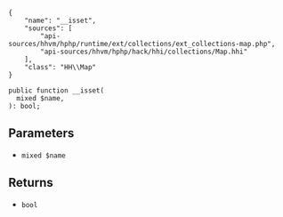 ``` yamlmeta
{
    "name": "__isset",
    "sources": [
        "api-sources/hhvm/hphp/runtime/ext/collections/ext_collections-map.php",
        "api-sources/hhvm/hphp/hack/hhi/collections/Map.hhi"
    ],
    "class": "HH\\Map"
}
```




``` Hack
public function __isset(
  mixed $name,
): bool;
```




## Parameters




+ ` mixed $name `




## Returns




* ` bool `
<!-- HHAPIDOC -->
